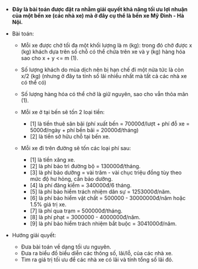 - **Đây là bài toán được đặt ra nhằm giải quyết khả năng tối ưu lợi nhuận của một bến xe (các nhà xe) mà ở đây cụ thể là bến xe Mỹ Đình - Hà Nội.**
- Bài toán:

  - Mỗi xe được chở tối đa một khối lượng là m (kg): trong đó chở được x (kg) khách dựa trên số chỗ có thể chứa trên xe và y (kg) hàng hóa sao cho x + y <= m (1).
  - Số lượng khách do mùa dịch nên bị hạn chế đi một nửa tức là còn x/2 (kg) (nhưng ở đây ta tính số lãi nhiều nhất mà tất cả các nhà xe có thể có)
  - Số lượng hàng hóa có thể chở là giữ nguyên, sao cho vẫn thỏa mãn (1).

  - Mỗi xe ở tại bến sẽ tốn 2 loại tiền:
    - [1] là tiền thuê sân bãi (phí xuất bến = 70000đ/lượt + phí đỗ xe = 5000đ/ngày + phí bến bãi = 20000đ/tháng)
    - [2] là tiền sở hữu chỗ tại bến xe.

  - Mỗi xe đi trên đường sẽ tốn các loại phí sau:
    - [1] là tiền xăng xe.
    - [2] là phí bảo trì đường bộ = 130000đ/tháng.
    - [3] là phí bảo dưỡng = vài trăm - vài chục triệu đồng tùy theo mức độ hư hỏng, cần bảo dưỡng.
    - [4] là phí đăng kiểm = 340000đ/6 tháng.
    - [5] là phí bảo hiểm trách nhiệm dân sự = 1253000đ/năm.
    - [6] là phí bảo hiểm vật chất = 500000 - 30000000đ/năm hoặc 1.5% giá trị xe.
    - [7] là phí qua trạm = 500000đ/tháng.
    - [8] là phí phạt = 3000000 - 4000000đ/năm.
    - [9] là phí bảo hiểm trách nhiệm bắt buộc = 3041000đ/năm.

- Hướng giải quyết:
  - Đưa bài toán về dạng tối ưu nguyên.
  - Đưa ra biểu đồ biểu diễn các thông số, lãi/lỗ, của các nhà xe.
  - Tìm ra giá trị tối ưu để các nhà xe có lãi và tính tổng số lãi đó.
